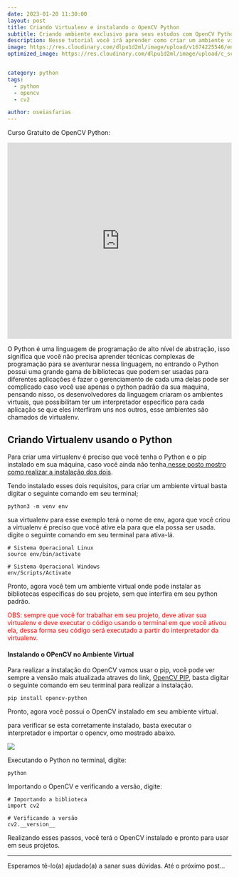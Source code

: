 ```yaml
---
date: 2023-01-20 11:30:00
layout: post
title: Criando Virtualenv e instalando o OpenCV Python
subtitle: Criando ambiente exclusivo para seus estudos com OpenCV Python.
description: Nesse tutorial você irá aprender como criar um ambiente virtual python para instalar o OpenCV Python.
image: https://res.cloudinary.com/dlpu1d2ml/image/upload/v1674225546/enghash/post_pythonaltas_yz34hz.png
optimized_image: https://res.cloudinary.com/dlpu1d2ml/image/upload/c_scale,w_380/v1674225546/enghash/str_cmkjcl.png


category: python
tags:
  - python
  - opencv
  - cv2

author: oseiasfarias
---
```


Curso Gratuito de OpenCV Python:

<iframe width="100%" height="440" src="https://www.youtube.com/embed/videoseries?list=PL5jigOsyxDtBQaozTB1JAX-yTRwzdbe5h" title="YouTube video player" frameborder="0" allow="accelerometer; autoplay; clipboard-write; encrypted-media; gyroscope; picture-in-picture" allowfullscreen></iframe>


O Python é uma linguagem de programação de alto nível de abstração, isso significa que você não precisa aprender técnicas complexas de programação para se aventurar nessa linguagem, no entrando o Python possui uma grande gama de bibliotecas que podem ser usadas para diferentes aplicações é fazer o gerenciamento de cada uma delas pode ser complicado caso você use apenas o python padrão da sua maquina, pensando nisso, os desenvolvedores da linguagem criaram os ambientes virtuais, que possibilitam ter um interpretador especifico para cada aplicação se que eles interfiram uns nos outros, esse ambientes são chamados de virtualenv.

## **Criando Virtualenv usando o Python**

Para criar uma virtualenv é preciso que você tenha o Python e o pip instalado em sua máquina, caso você ainda não tenha,<a href="https://pythonaltas.github.io/instalando-python-e-pip-no-ubuntu-debian-e-derivados/" target="_blank">nesse posto mostro como realizar a instalação dos dois</a>.

Tendo instalado esses dois requisitos, para criar um ambiente virtual basta digitar o seguinte comando em seu terminal;


```shell
python3 -m venv env
```

sua virtualenv para esse exemplo terá o nome de env, agora que você criou a virtualenv é preciso que você ative ela para que ela possa ser usada. digite o seguinte comando em seu terminal para ativa-lá.

```shell
# Sistema Operacional Linux
source env/bin/activate

# Sistema Operacional Windows
env/Scripts/Activate
```

Pronto, agora você tem um ambiente virtual onde pode instalar as bibliotecas especificas do seu projeto, sem que interfira em seu python padrão.

<span style="color:red">OBS: sempre que você for trabalhar em seu projeto, deve ativar sua virtualenv e deve executar o código usando o terminal em que você ativou ela, dessa forma seu código será executado a partir do interpretador da virtualenv.</span>


#### **Instalando o OPenCV no Ambiente Virtual**

Para realizar a instalação do OpenCV vamos usar o pip, você pode ver sempre a vensão mais atualizada atraves do link, <a href="https://pypi.org/project/opencv-python/" target="_blank">OpenCV PIP</a>, basta digitar o seguinte comando em seu terminal para realizar a instalação.

```shell
pip install opencv-python
```

Pronto, agora você possui o OpenCV instalado em seu ambiente virtual.

para verificar se esta corretamente instalado, basta executar o interpretador e importar o opencv, omo mostrado abaixo.

<div>
<img src="https://res.cloudinary.com/dlpu1d2ml/image/upload/v1674225546/enghash/post_pythonaltas_yz34hz.png"/>
</div>

Executando o Python no terminal, digite:

```shell
python
```

Importando o OpenCV e verificando a versão, digite:

```shell
# Importando a biblioteca
import cv2

# Verificando a versão
cv2.__version__
```

Realizando esses passos, você terá o OpenCV instalado e pronto para usar em seus projetos.

---


Esperamos tê-lo(a) ajudado(a) a sanar suas dúvidas. Até o próximo post…



